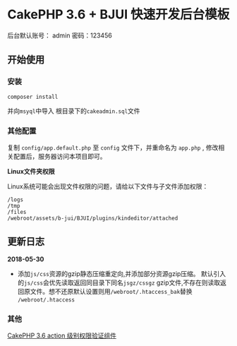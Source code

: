 # CakePHP 3.6 + BJUI 快速开发后台模板

后台默认账号： admin
密码：123456

## 开始使用

### 安装

````
composer install
````

并向``msyql``中导入 根目录下的``cakeadmin.sql``文件

### 其他配置

复制 ``config/app.default.php`` 至 ``config`` 文件下，并重命名为 ``app.php`` , 修改相关配置后，服务器访问本项目即可。


**Linux文件夹权限**

Linux系统可能会出现文件权限的问题，请给以下文件与子文件添加权限：
````
/logs
/tmp
/files
/webroot/assets/b-jui/BJUI/plugins/kindeditor/attached
````

## 更新日志

**2018-05-30**

- 添加``js/css``资源的gzip静态压缩重定向,并添加部分资源gzip压缩。
默认引入的``js/css``会优先读取返回同目录下同名``jsgz/cssgz`` gzip文件,不存在则读取返回原文件。想不还原默认设置则用``/webroot/.htaccess_bak``替换 ``/webroot/.htaccess``



### 其他
[CakePHP 3.6 action 级别权限验证组件 ](https://github.com/JZaaa/Cake-AuthRules)

